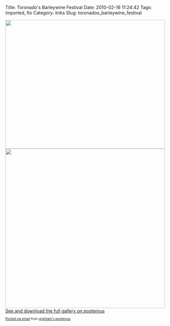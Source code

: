Title: Toronado's Barleywine Festival
Date: 2010-02-16 11:24:42
Tags: imported, fix
Category: links
Slug: toronados_barleywine_festival

<div class='posterous_autopost'><a href='http://posterous.com/getfile/files.posterous.com/griphiam/EgX0XduksudHoyKdXF1Q6cLpFwBIgiq4Q9nBXYUD4vBqXlTlTDE7jCcb40vQ/photo.jpg'><img src="http://posterous.com/getfile/files.posterous.com/griphiam/KJEjSer27vorRbKGkYfOwLrsMS0RsGpNtsTfWPhHorovWJXWd1fYlBCSF79J/photo.jpg.scaled.500.jpg" width="500" height="404"/></a> <a href='http://posterous.com/getfile/files.posterous.com/griphiam/H9la4m3C1ysAk6AHjupMo3RHCfVLUx6NEv1rTqIf045V80eQRtp1bOon8eIH/photo_2.jpg'><img src="http://posterous.com/getfile/files.posterous.com/griphiam/qcidxhXqXRUgqnBhtUvMUBZ0VVEX6FX5WgKFiYTlH7xO0pwveRkP3IVCXBMr/photo_2.jpg.scaled.500.jpg" width="500" height="500"/></a> <div><a href='http://griphiam.posterous.com/toronados-barleywine-festival'>See and download the full gallery on posterous</a></div>      <p style="font-size: 10px;">  <a href="http://posterous.com">Posted via email</a>   from <a href="http://griphiam.posterous.com/toronados-barleywine-festival">griphiam's posterous</a>    </div>
